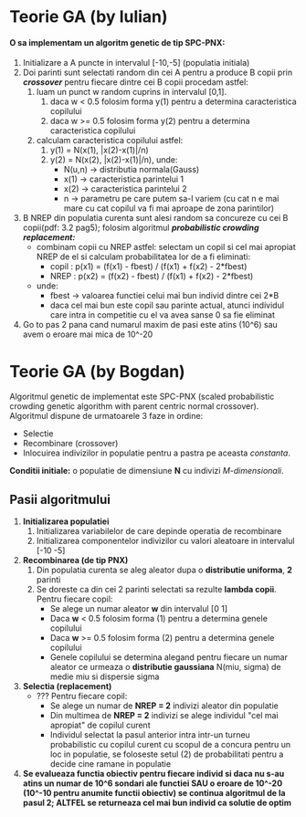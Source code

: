 # Teorie GA (by Iulian)
#### O sa implementam un algoritm genetic de tip SPC-PNX:
1. Initializare a A puncte in intervalul [-10,-5] (populatia initiala)
1. Doi parinti sunt selectati random din cei A pentru a produce B copii prin ***crossover*** pentru fiecare dintre cei B copii procedam astfel:
	1. luam un punct w random cuprins in intervalul [0,1]. 
		1. daca w < 0.5 folosim forma y(1) pentru a determina caracteristica copilului
		1. daca w >= 0.5 folosim forma y(2) pentru a determina caracteristica copilului
	1. calculam caracteristica copilului astfel:
		1. y(1) = N(x(1), |x(2)-x(1)|/n)
		1. y(2) = N(x(2), |x(2)-x(1)|/n), unde:
			* N(u,n) -> distributia normala(Gauss)
			* x(1) -> caracteristica parintelui 1
			* x(2) -> caracteristica parintelui 2
			* n -> parametru pe care putem sa-l variem (cu cat n e mai mare cu cat copilul va fi mai aproape de zona parintilor)
1. B NREP din populatia curenta sunt alesi random sa concureze cu cei B copii(pdf: 3.2 pag5); folosim algoritmul ***probabilistic crowding replacement:***
	* combinam copii cu NREP astfel: selectam un copil si cel mai apropiat NREP de el si calculam probabilitatea lor de a fi eliminati: 
		* copil : p(x1) = (f(x1) - fbest) / (f(x1) + f(x2) - 2*fbest)
		* NREP : p(x2) = (f(x2) - fbest) / (f(x1) + f(x2) - 2*fbest)
	* unde:
		* fbest -> valoarea functiei celui mai bun individ dintre cei 2*B
		* daca cel mai bun este copil sau parinte actual, atunci individul care intra in competitie cu el va avea sanse 0 sa fie eliminat
1. Go to pas 2 pana cand numarul maxim de pasi este atins (10^6) sau avem o eroare mai mica de 10^-20

# Teorie GA (by Bogdan)

Algoritmul genetic de implementat este SPC-PNX (scaled probabilistic crowding genetic algorithm with parent centric normal crossover). Algoritmul dispune de urmatoarele 3 faze in ordine:

- Selectie
- Recombinare (crossover)
- Inlocuirea indivizilor in populatie pentru a pastra pe aceasta *constanta*.

**Conditii initiale:** o populatie de dimensiune **N** cu indivizi *M-dimensionali*.

## Pasii algoritmului

1. **Initializarea populatiei**
	1. Initializarea variabilelor de care depinde operatia de recombinare
	2. Initializarea componentelor indivizilor cu valori aleatoare in intervalul [-10 -5]
2. **Recombinarea (de tip PNX)**
	1. Din populatia curenta se aleg aleator dupa o **distributie uniforma**,  **2** parinti
	2. Se doreste ca din cei 2 parinti selectati sa rezulte **lambda copii**. Pentru fiecare copil:
		- Se alege un numar aleator **w** din intervalul [0 1]
		-  Daca **w** < 0.5 folosim forma (1) pentru a determina genele copilului
		-  Daca **w** >= 0.5 folosim forma (2) pentru a determina genele copilului
		- Genele copilului se determina alegand pentru fiecare un numar aleator ce urmeaza o **distributie gaussiana** N(miu, sigma) de medie miu si dispersie sigma
3. **Selectia (replacement)**
	- ??? Pentru fiecare copil:
		- Se alege un numar de **NREP = 2** indivizi aleator din populatie 
		- Din multimea de **NREP = 2** indivizi se alege individul "cel mai apropiat" de copilul curent
		- Individul selectat la pasul anterior intra intr-un turneu probabilistic cu copilul curent cu scopul de a concura pentru un loc in populatie, se foloseste setul (2) de probabilitati pentru a decide cine ramane in populatie
4. **Se evalueaza functia obiectiv pentru fiecare individ si daca nu s-au atins un numar de 10^6 sondari ale functiei SAU o eroare de 10^-20 (10^-10 pentru anumite functii obiectiv) se continua algoritmul de la pasul 2; ALTFEL se returneaza cel mai bun individ ca solutie de optim**